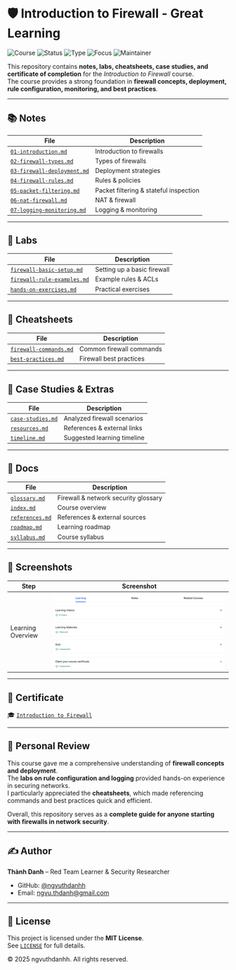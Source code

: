 # 🛡️ Introduction to Firewall - Great Learning

![Course](https://img.shields.io/badge/Firewall-Introduction-darkblue?style=flat-square&logo=linux) ![Status](https://img.shields.io/badge/Status-Completed-brightgreen?style=flat-square&logo=verizon) ![Type](https://img.shields.io/badge/Type-Learning%20Project-orange?style=flat-square&logo=notion) ![Focus](https://img.shields.io/badge/Focus-Network%20Security-informational?style=flat-square&logo=defender) ![Maintainer](https://img.shields.io/badge/Maintainer-Thành%20Danh-blueviolet?style=flat-square&logo=github)  

This repository contains **notes, labs, cheatsheets, case studies, and certificate of completion** for the *Introduction to Firewall* course.  
The course provides a strong foundation in **firewall concepts, deployment, rule configuration, monitoring, and best practices**.  

---

## 📚 Notes  

| File | Description |
|------|-------------|
| [`01-introduction.md`](./notes/01-introduction.md) | Introduction to firewalls |
| [`02-firewall-types.md`](./notes/02-firewall-types.md) | Types of firewalls |
| [`03-firewall-deployment.md`](./notes/03-firewall-deployment.md) | Deployment strategies |
| [`04-firewall-rules.md`](./notes/04-firewall-rules.md) | Rules & policies |
| [`05-packet-filtering.md`](./notes/05-packet-filtering.md) | Packet filtering & stateful inspection |
| [`06-nat-firewall.md`](./notes/06-nat-firewall.md) | NAT & firewall |
| [`07-logging-monitoring.md`](./notes/07-logging-monitoring.md) | Logging & monitoring |

---

## 🧪 Labs  

| File | Description |
|------|-------------|
| [`firewall-basic-setup.md`](./labs/firewall-basic-setup.md) | Setting up a basic firewall |
| [`firewall-rule-examples.md`](./labs/firewall-rule-examples.md) | Example rules & ACLs |
| [`hands-on-exercises.md`](./labs/hands-on-exercises.md) | Practical exercises |

---

## 📑 Cheatsheets  

| File | Description |
|------|-------------|
| [`firewall-commands.md`](./cheatsheets/firewall-commands.md) | Common firewall commands |
| [`best-practices.md`](./cheatsheets/best-practices.md) | Firewall best practices |

---

## 🔬 Case Studies & Extras  

| File | Description |
|------|-------------|
| [`case-studies.md`](./extras/case-studies.md) | Analyzed firewall scenarios |
| [`resources.md`](./extras/resources.md) | References & external links |
| [`timeline.md`](./extras/timeline.md) | Suggested learning timeline |

---

## 📖 Docs  

| File | Description |
|------|-------------|
| [`glossary.md`](./docs/glossary.md) | Firewall & network security glossary |
| [`index.md`](./docs/index.md) | Course overview |
| [`references.md`](./docs/references.md) | References & external sources |
| [`roadmap.md`](./docs/roadmap.md) | Learning roadmap |
| [`syllabus.md`](./docs/syllabus.md) | Course syllabus |

---

## 📸 Screenshots  

| Step | Screenshot |
|------|------------|
| Learning Overview | ![](./screenshots/learning.png) |

---

## 📜 Certificate  

🎓 [`Introduction to Firewall`](./cert/Introduction%20to%20Firewall.jpg)  

---

## 📝 Personal Review  

This course gave me a comprehensive understanding of **firewall concepts and deployment**.  
The **labs on rule configuration and logging** provided hands-on experience in securing networks.  
I particularly appreciated the **cheatsheets**, which made referencing commands and best practices quick and efficient.  

Overall, this repository serves as a **complete guide for anyone starting with firewalls in network security**.  

---

## ✍️ Author  

**Thành Danh** – Red Team Learner & Security Researcher  

- GitHub: [@ngvuthdanhh](https://github.com/ngvuthdanhh)  
- Email: ngvu.thdanh@gmail.com  

---

## 📄 License  

This project is licensed under the **MIT License**.  
See [`LICENSE`](./LICENSE) for full details.  

© 2025 ngvuthdanhh. All rights reserved.  
